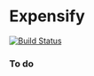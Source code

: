 
# Expensify

[![Build Status](https://travis-ci.org/supercoder123/Expensify.svg?branch=master)](https://travis-ci.org/supercoder123/Expensify)

### To do 
